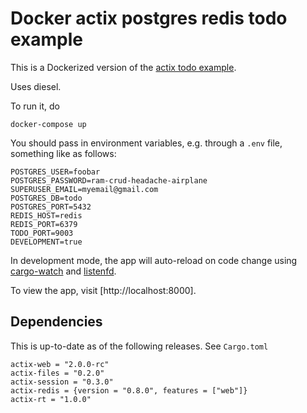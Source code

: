 # Docker actix postgres redis todo example

This is a Dockerized version of the 
[actix todo example](https://github.com/actix/examples/tree/master/todo).

Uses diesel.


To run it, do

```
docker-compose up
```

You should pass in environment variables, e.g. through a `.env` file,
something like as follows:

```
POSTGRES_USER=foobar
POSTGRES_PASSWORD=ram-crud-headache-airplane
SUPERUSER_EMAIL=myemail@gmail.com
POSTGRES_DB=todo
POSTGRES_PORT=5432
REDIS_HOST=redis
REDIS_PORT=6379
TODO_PORT=9003
DEVELOPMENT=true
```

In development mode, the app will auto-reload on code change
using [cargo-watch](https://github.com/passcod/cargo-watch)
and [listenfd](https://github.com/mitsuhiko/rust-listenfd).

To view the app, visit [http://localhost:8000].

## Dependencies

This is up-to-date as of the following releases. See `Cargo.toml`

```
actix-web = "2.0.0-rc"
actix-files = "0.2.0"
actix-session = "0.3.0"
actix-redis = {version = "0.8.0", features = ["web"]}
actix-rt = "1.0.0"
```

